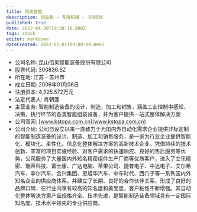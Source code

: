 ```yaml
---
title: 佰奥智能
description: 创业板 - 专用机械 - 300836
published: true
date: 2022-04-30T19:30:16.000Z
tags: stock
editor: markdown
dateCreated: 2022-01-01T00:00:00.000Z
---
```


- 公司名称: 昆山佰奥智能装备股份有限公司
- 股票代码: 300836.SZ
- 所在地: 江苏 - 苏州市
- 成立日期: 2006年01月06日
- 注册资本: 4,925.572万元
- 法定代表人: 肖朝蓬
- 主营业务: 智能制造装备的设计，制造，加工和销售，涵盖工业控制中感知，决策，执行环节的各类智能组装设备，并为客户提供一站式整体解决方案
- 公司官网: [www.kstopa.com.cn](www.kstopa.com.cn)
- 公司介绍: 公司自设立以来一直致力于为国内外自动化需求企业提供非标定制的智能制造装备的设计、制造、加工和销售服务，是一家为行业企业提供智能化、模块化、柔性化、信息化整体解决方案的高新技术企业。凭借持续的技术创新、丰富的项目实施经验、对客户需求的快速响应、良好的售后服务等优势，公司服务了大量国内外知名精密组件生产厂商等优质客户，进入了立讯精密、瑞声科技、富士康、广达电脑、苹果公司、捷普电子、中达电子、艾尔希汽车、李尔汽车、合兴集团、恩坦华汽车、中车时代、西门子等一系列国内外知名企业的供应商体系，并建立了长期、良好的合作伙伴关系，形成了良好的品牌口碑，在行业内享有较高的知名度和美誉度，客户粘性不断增强。其自动化整体解决方案产品规格齐全、技术先进，是智能制造装备领域具有一定国际知名度、技术水平领先的专业供应商。


